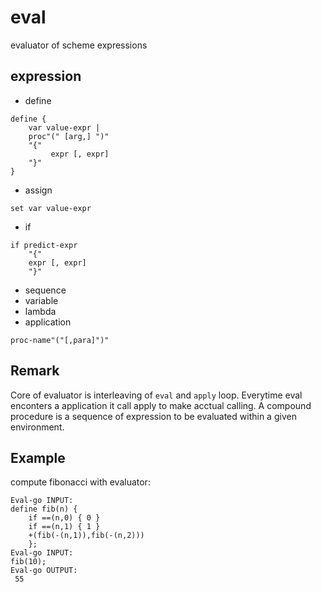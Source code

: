 # eval
evaluator of scheme expressions 

## expression
- define
```
define { 
    var value-expr | 
    proc"(" [arg,] ")" 
    "{" 
         expr [, expr]
    "}" 
}
```
- assign
```
set var value-expr
```
- if
```
if predict-expr
    "{" 
    expr [, expr]
    "}"

```
- sequence
- variable
- lambda
- application
```
proc-name"("[,para]")" 
```

## Remark
Core of evaluator is interleaving of `eval` and `apply` loop. Everytime eval enconters a
application it call apply to make acctual calling.
A compound procedure is a sequence of expression to be evaluated 
within a given environment.

## Example 
compute fibonacci with evaluator:
```eval
Eval-go INPUT:
define fib(n) { 
    if ==(n,0) { 0 } 
    if ==(n,1) { 1 } 
    +(fib(-(n,1)),fib(-(n,2))) 
    };
Eval-go INPUT:
fib(10);
Eval-go OUTPUT:
 55 
```